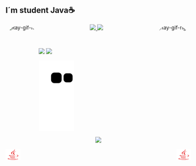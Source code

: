 ## I´m student Java☕ 
<div align="center">
 
 
 
 <img align="right" alt="Ray-gif-right" height="150" style="border-radius:50px;" src="https://i.pinimg.com/originals/5f/93/49/5f934966a1d20bae1909c9ef2278bd4c.gif">
 
 <img align="left" alt="Ray-gif-left" height="150" style="border-radius:50px;" src="https://i.pinimg.com/originals/5f/93/49/5f934966a1d20bae1909c9ef2278bd4c.gif">
 
  <a href="https://github.com/rayy-san">
  <img height="180em" src="https://github-readme-stats.vercel.app/api?username=rayy-san&show_icons=true&theme=dark&include_all_commits=true&count_private=true"/>
  <img height="180em" src="https://github-readme-stats.vercel.app/api/top-langs/?username=rayy-san&layout=compact&langs_count=7&theme=dark"/>
   
   
</div>
<div style="display: inline_block"><br>
  

</div>
  
  ##
 
<div> 
 
  <a href="https://www.instagram.com/rayy.h.bor/" target="_blank"><img src="https://img.shields.io/badge/-Instagram-%23E4405F?style=for-the-badge&logo=instagram&logoColor=white" target="_blank"></a>
  <a href="https://www.linkedin.com/in/raylander-henrique/" target="_blank"><img src="https://img.shields.io/badge/-LinkedIn-%230077B5?style=for-the-badge&logo=linkedin&logoColor=white" target="_blank"></a> 
 
 
 
 
 
  ![Snake animation](https://github.com/rafaballerini/rafaballerini/blob/output/github-contribution-grid-snake.svg)
 
 
</div>
 

 <p align="center"> 
   <img alingn="center" src="https://profile-counter.glitch.me/rayy-san/count.svg" />
 </p>
 
 <img align="right" alt="Rayy-java" height="30" width="40" src="https://raw.githubusercontent.com/devicons/devicon/master/icons/java/java-plain.svg">
  
 <img align="center" alt="Rayy-java" height="30" width="40" src="https://raw.githubusercontent.com/devicons/devicon/master/icons/java/java-plain.svg">
